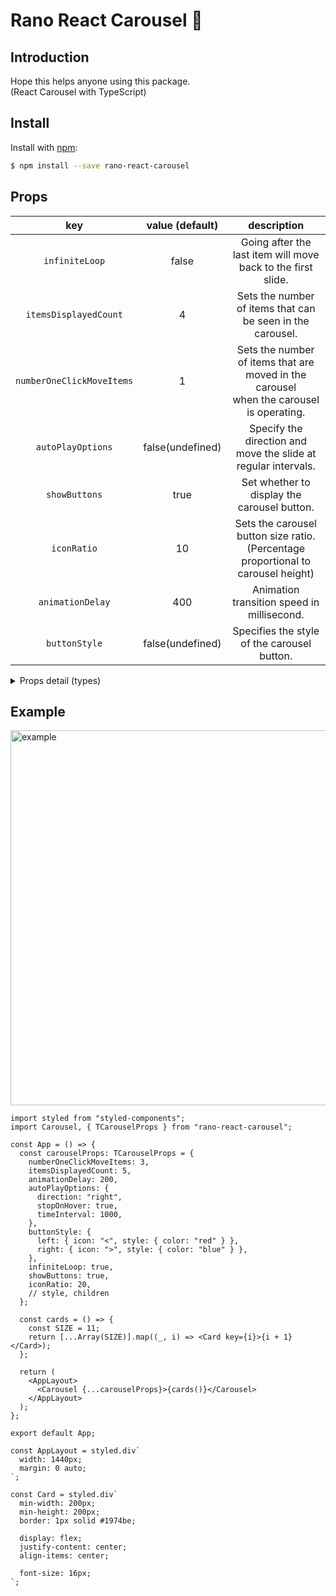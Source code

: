 # Rano React Carousel 🎠

## Introduction

Hope this helps anyone using this package.  
(React Carousel with TypeScript)

## Install

Install with [npm](https://www.npmjs.com/):

```sh
$ npm install --save rano-react-carousel
```

## Props

|            key            | value (default)  |                                          description                                          |
| :-----------------------: | :--------------: | :-------------------------------------------------------------------------------------------: |
|      `infiniteLoop`       |      false       |                 Going after the last item will move back to the first slide.                  |
|   `itemsDisplayedCount`   |        4         |                  Sets the number of items that can be seen in the carousel.                   |
| `numberOneClickMoveItems` |        1         | Sets the number of items that are moved in the carousel <br/> when the carousel is operating. |
|     `autoPlayOptions`     | false(undefined) |                Specify the direction and move the slide at regular intervals.                 |
|       `showButtons`       |       true       |                          Set whether to display the carousel button.                          |
|        `iconRatio`        |        10        |    Sets the carousel button size ratio. <br/> (Percentage proportional to carousel height)    |
|     `animationDelay`      |       400        |                          Animation transition speed in millisecond.                           |
|       `buttonStyle`       | false(undefined) |                          Specifies the style of the carousel button.                          |

<details>
<summary>Props detail (types)</summary>

```ts
type TCarouselButtonStyle = {
  icon?: JSX.Element | string;
  style?: React.CSSProperties;
};

type TCarouselAutoPlayOptions = {
  direction: "left" | "right";
  timeInterval?: number;
  stopOnHover?: boolean;
};

type TCarouselProps = {
  infiniteLoop?: boolean;
  itemsDisplayedCount?: number;
  numberOneClickMoveItems?: number;
  autoPlayOptions?: TCarouselAutoPlayOptions;
  showButtons?: boolean;
  iconRatio?: number;
  animationDelay?: number;
  buttonStyle?: {
    left?: TCarouselButtonStyle;
    right?: TCarouselButtonStyle;
  };
  style?: React.CSSProperties;
  children?: React.ReactNode | React.ReactNode[];
};
```

</details>

## Example

<img src="https://user-images.githubusercontent.com/33610315/138618976-c070ac15-c80d-410e-8aff-c186c61736a0.gif" alt="example" width=600/>
<br/>

```tsx
import styled from "styled-components";
import Carousel, { TCarouselProps } from "rano-react-carousel";

const App = () => {
  const carouselProps: TCarouselProps = {
    numberOneClickMoveItems: 3,
    itemsDisplayedCount: 5,
    animationDelay: 200,
    autoPlayOptions: {
      direction: "right",
      stopOnHover: true,
      timeInterval: 1000,
    },
    buttonStyle: {
      left: { icon: "<", style: { color: "red" } },
      right: { icon: ">", style: { color: "blue" } },
    },
    infiniteLoop: true,
    showButtons: true,
    iconRatio: 20,
    // style, children
  };

  const cards = () => {
    const SIZE = 11;
    return [...Array(SIZE)].map((_, i) => <Card key={i}>{i + 1}</Card>);
  };

  return (
    <AppLayout>
      <Carousel {...carouselProps}>{cards()}</Carousel>
    </AppLayout>
  );
};

export default App;

const AppLayout = styled.div`
  width: 1440px;
  margin: 0 auto;
`;

const Card = styled.div`
  min-width: 200px;
  min-height: 200px;
  border: 1px solid #1974be;

  display: flex;
  justify-content: center;
  align-items: center;

  font-size: 16px;
`;
```
